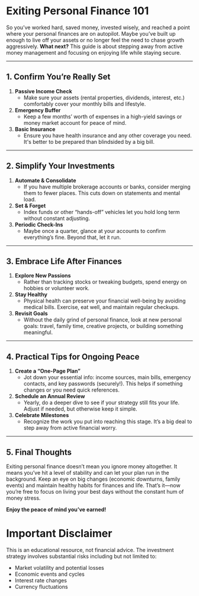 # Exiting Personal Finance 101

So you’ve worked hard, saved money, invested wisely, and reached a point where your personal finances are on autopilot. Maybe you’ve built up enough to live off your assets or no longer feel the need to chase growth aggressively. **What next?** This guide is about stepping away from active money management and focusing on enjoying life while staying secure.

---

## 1. Confirm You’re Really Set

1. **Passive Income Check**  
   - Make sure your assets (rental properties, dividends, interest, etc.) comfortably cover your monthly bills and lifestyle.
2. **Emergency Buffer**  
   - Keep a few months’ worth of expenses in a high-yield savings or money market account for peace of mind.
3. **Basic Insurance**  
   - Ensure you have health insurance and any other coverage you need. It's better to be prepared than blindsided by a big bill.

---

## 2. Simplify Your Investments

1. **Automate & Consolidate**  
   - If you have multiple brokerage accounts or banks, consider merging them to fewer places. This cuts down on statements and mental load.
2. **Set & Forget**  
   - Index funds or other “hands-off” vehicles let you hold long term without constant adjusting.
3. **Periodic Check-Ins**  
   - Maybe once a quarter, glance at your accounts to confirm everything’s fine. Beyond that, let it run.

---

## 3. Embrace Life After Finances

1. **Explore New Passions**  
   - Rather than tracking stocks or tweaking budgets, spend energy on hobbies or volunteer work.
2. **Stay Healthy**  
   - Physical health can preserve your financial well-being by avoiding medical bills. Exercise, eat well, and maintain regular checkups.
3. **Revisit Goals**  
   - Without the daily grind of personal finance, look at new personal goals: travel, family time, creative projects, or building something meaningful.

---

## 4. Practical Tips for Ongoing Peace

1. **Create a “One-Page Plan”**  
   - Jot down your essential info: income sources, main bills, emergency contacts, and key passwords (securely!). This helps if something changes or you need quick references.
2. **Schedule an Annual Review**  
   - Yearly, do a deeper dive to see if your strategy still fits your life. Adjust if needed, but otherwise keep it simple.
3. **Celebrate Milestones**  
   - Recognize the work you put into reaching this stage. It’s a big deal to step away from active financial worry.

---

## 5. Final Thoughts

Exiting personal finance doesn’t mean you ignore money altogether. It means you’ve hit a level of stability and can let your plan run in the background. Keep an eye on big changes (economic downturns, family events) and maintain healthy habits for finances and life. That’s it—now you’re free to focus on living your best days without the constant hum of money stress.

**Enjoy the peace of mind you’ve earned!**

# Important Disclaimer

This is an educational resource, not financial advice. The investment strategy involves substantial risks including but not limited to:

- Market volatility and potential losses
- Economic events and cycles
- Interest rate changes
- Currency fluctuations
